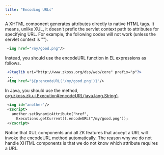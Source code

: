 ```yaml
---
title: "Encoding URLs"
---
```




A XHTML component generates attributes directly to native HTML tags. It
means, unlike XUL, it doesn't prefix the servlet context path to
attributes for specifying URL. For example, the following codes will not
work (unless the servlet context is "").

```xml
 <img href="/my/good.png"/>
```

Instead, you should use the <mp>encodeURL</mp> function in EL
expressions as follows.

```xml
 <?taglib uri="http://www.zkoss.org/dsp/web/core" prefix="p"?>
 ...
 <img href="${p:encodeURL('/my/good.png')}"/>
```

In Java, you should use the method,
[org.zkoss.zk.ui.Execution#encodeURL(java.lang.String)](https://www.zkoss.org/javadoc/latest/zk/org/zkoss/zk/ui/Execution.html#encodeURL(java.lang.String)).

```xml
 <img id="another"/>
 <zscript>
   another.setDynamicAttribute("href",
     Executions.getCurrent().encodeURL("/my/good.png"));
 </zscript>
```

Notice that XUL components and all ZK features that accept a URL will
invoke the <mp>encodeURL</mp> method automatically. The reason why we do
not handle XHTML components is that we do not know which attribute
requires a URL.


